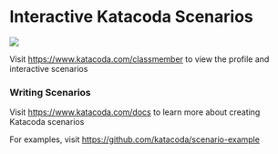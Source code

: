 # Interactive Katacoda Scenarios

[![](http://shields.katacoda.com/katacoda/classmember/count.svg)](https://www.katacoda.com/classmember "Get your profile on Katacoda.com")

Visit https://www.katacoda.com/classmember to view the profile and interactive scenarios

### Writing Scenarios
Visit https://www.katacoda.com/docs to learn more about creating Katacoda scenarios

For examples, visit https://github.com/katacoda/scenario-example
